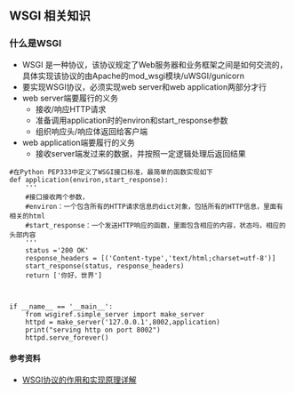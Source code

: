## WSGI 相关知识


### 什么是WSGI
* WSGI 是一种协议，该协议规定了Web服务器和业务框架之间是如何交流的，具体实现该协议的由Apache的mod_wsgi模块/uWSGI/gunicorn
* 要实现WSGI协议，必须实现web server和web application两部分才行
* web server端要履行的义务
    * 接收/响应HTTP请求
    * 准备调用application时的environ和start_response参数
    * 组织响应头/响应体返回给客户端
* web application端要履行的义务
    * 接收server端发过来的数据，并按照一定逻辑处理后返回结果


```
#在Python PEP333中定义了WSGI接口标准，最简单的函数实现如下
def application(environ,start_response):
    '''
    #接口接收两个参数，
    #environ：一个包含所有的HTTP请求信息的dict对象，包括所有的HTTP信息，里面有相关的html
    #start_response：一个发送HTTP响应的函数，里面包含相应的内容，状态吗，相应的头部内容
    '''
    status ='200 OK'
    response_headers = [('Content-type','text/html;charset=utf-8')]
    start_response(status, response_headers)
    return ['你好，世界']



if __name__ == '__main__':
    from wsgiref.simple_server import make_server
    httpd = make_server('127.0.0.1',8002,application)
    print("serving http on port 8002")
    httpd.serve_forever()
```




#### 参考资料
* [WSGI协议的作用和实现原理详解](https://www.cnblogs.com/wangcoo/p/10018373.html)

